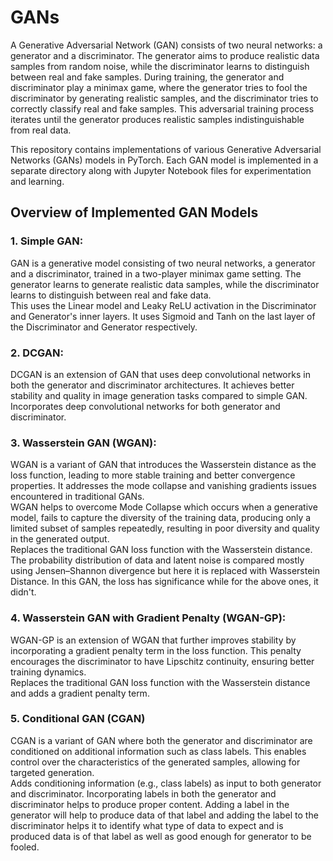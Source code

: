 # GANs
<p>
A Generative Adversarial Network (GAN) consists of two neural networks: a generator and a discriminator. The generator aims to produce realistic data samples from random noise, while the discriminator learns to distinguish between real and fake samples. During training, the generator and discriminator play a minimax game, where the generator tries to fool the discriminator by generating realistic samples, and the discriminator tries to correctly classify real and fake samples. This adversarial training process iterates until the generator produces realistic samples indistinguishable from real data.
</p>
<p>
This repository contains implementations of various Generative Adversarial Networks (GANs) models in PyTorch. Each GAN model is implemented in a separate directory along with Jupyter Notebook files for experimentation and learning.
</p>

## Overview of Implemented GAN Models

### 1. Simple GAN:
<p> GAN is a generative model consisting of two neural networks, a generator and a discriminator, trained in a two-player minimax game setting. The generator learns to generate realistic data samples, while the discriminator learns to distinguish between real and fake data. 
<br>
This uses the Linear model and Leaky ReLU activation in the Discriminator and Generator's inner layers. It uses Sigmoid and Tanh on the last layer of the Discriminator and Generator respectively.
</p>

### 2. DCGAN:
<p>
DCGAN is an extension of GAN that uses deep convolutional networks in both the generator and discriminator architectures. It achieves better stability and quality in image generation tasks compared to simple GAN.
<br>
Incorporates deep convolutional networks for both generator and discriminator.
</p>

### 3. Wasserstein GAN (WGAN):
<p>
WGAN is a variant of GAN that introduces the Wasserstein distance as the loss function, leading to more stable training and better convergence properties. It addresses the mode collapse and vanishing gradients issues encountered in traditional GANs.
<br>
WGAN helps to overcome Mode Collapse which occurs when a generative model, fails to capture the diversity of the training data, producing only a limited subset of samples repeatedly, resulting in poor diversity and quality in the generated output.
<br>
Replaces the traditional GAN loss function with the Wasserstein distance. The probability distribution of data and latent noise is compared mostly using Jensen–Shannon divergence but here it is replaced with Wasserstein Distance. In this GAN, the loss has significance while for the above ones, it didn't.
</p>

### 4. Wasserstein GAN with Gradient Penalty (WGAN-GP):
<p>
WGAN-GP is an extension of WGAN that further improves stability by incorporating a gradient penalty term in the loss function. This penalty encourages the discriminator to have Lipschitz continuity, ensuring better training dynamics.
<br>
Replaces the traditional GAN loss function with the Wasserstein distance and adds a gradient penalty term.
</p>

### 5. Conditional GAN (CGAN)
<p>
CGAN is a variant of GAN where both the generator and discriminator are conditioned on additional information such as class labels. This enables control over the characteristics of the generated samples, allowing for targeted generation.
<br>
Adds conditioning information (e.g., class labels) as input to both generator and discriminator. Incorporating labels in both the generator and discriminator helps to produce proper content. Adding a label in the generator will help to produce data of that label and adding the label to the discriminator helps it to identify what type of data to expect and is produced data is of that label as well as good enough for generator to be fooled.   
</p>
